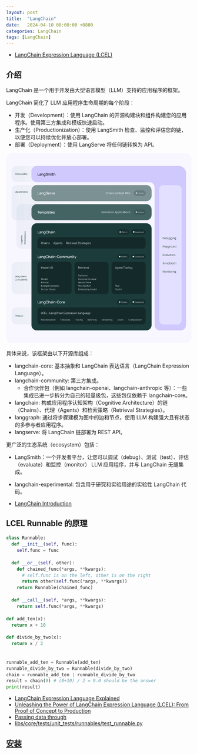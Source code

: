 ```yaml
---
layout: post
title:  "LangChain"
date:   2024-04-10 08:00:00 +0800
categories: LangChain
tags: [LangChain]
---
```


- [LangChain Expression Language (LCEL)](https://python.langchain.com/docs/expression_language/)

## 介绍
LangChain 是一个用于开发由大型语言模型（LLM）支持的应用程序的框架。

LangChain 简化了 LLM 应用程序生命周期的每个阶段：

- 开发（Development）：使用 LangChain 的开源构建块和组件构建您的应用程序。使用第三方集成和模板快速启动。
- 生产化（Productionization）：使用 LangSmith 检查、监控和评估您的链，以便您可以持续优化并放心部署。
- 部署（Deployment）：使用 LangServe 将任何链转换为 API。

![](/images/2024/LangChain/langchain_stack.svg)

具体来说，该框架由以下开源库组成：

- langchain-core: 基本抽象和 LangChain 表达语言（LangChain Expression Language）。
- langchain-community: 第三方集成。
  - 合作伙伴包（例如 langchain-openai、langchain-anthropic 等）：一些集成已进一步拆分为自己的轻量级包，这些包仅依赖于 langchain-core。
- langchain: 构成应用程序认知架构（Cognitive Architecture）的链（Chains）、代理（Agents）和检索策略（Retrieval Strategies）。
- langgraph: 通过将步骤建模为图中的边和节点，使用 LLM 构建强大且有状态的多参与者应用程序。
- langserve: 将 LangChain 链部署为 REST API。

更广泛的生态系统（ecosystem）包括：

- LangSmith：一个开发者平台，让您可以调试（debug）、测试（test）、评估（evaluate）和监控（monitor） LLM 应用程序，并与 LangChain 无缝集成。
- langchain-experimental: 包含用于研究和实验用途的实验性 LangChain 代码。

- [LangChain Introduction](https://python.langchain.com/docs/get_started/introduction/)


## LCEL Runnable 的原理
```python
class Runnable:
  def __init__(self, func):
    self.func = func

  def __or__(self, other):
    def chained_func(*args, **kwargs):
      # self.func is on the left, other is on the right
      return other(self.func(*args, **kwargs))
    return Runnable(chained_func)

  def __call__(self, *args, **kwargs):
    return self.func(*args, **kwargs)

def add_ten(x):
  return x + 10

def divide_by_two(x):
  return x / 2


runnable_add_ten = Runnable(add_ten)
runnable_divide_by_two = Runnable(divide_by_two)
chain = runnable_add_ten | runnable_divide_by_two
result = chain(8) # (8+10) / 2 = 9.0 should be the answer
print(result)
```

- [LangChain Expression Language Explained](https://www.pinecone.io/learn/series/langchain/langchain-expression-language/)
- [Unleashing the Power of LangChain Expression Language (LCEL): From Proof of Concept to Production](https://www.artefact.com/blog/unleashing-the-power-of-langchain-expression-language-lcel-from-proof-of-concept-to-production/)
- [Passing data through](https://python.langchain.com/docs/expression_language/primitives/passthrough/)
- [libs/core/tests/unit_tests/runnables/test_runnable.py](https://github.com/langchain-ai/langchain/blob/master/libs/core/tests/unit_tests/runnables/test_runnable.py)


## [安装](https://python.langchain.com/docs/get_started/installation/)
